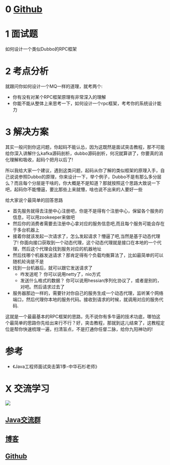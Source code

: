 # 0  [Github](https://github.com/Wasabi1234)

# 1 面试题
如何设计一个类似Dubbo的RPC框架

# 2 考点分析
就跟问你如何设计一个MQ一样的道理，就考两个:
- 你有没有对某个RPC框架原理有非常深入的理解
- 你能不能从整体上来思考一下，如何设计一个rpc框架，考考你的系统设计能力

# 3 解决方案
其实一般问到你这问题，你起码不能认怂，因为这既然是面试突击教程，那不可能给你深入讲解什么kafka源码剖析，dubbo源码剖析，何况就算讲了，你要真的消化理解和吸收，起码个把月以后了!

所以我给大家一个建议，遇到这类问题，起码从你了解的类似框架的原理入手，自己说说参照Dubbo的原理，你来设计一下，举个例子，Dubbo不是有那么多分层么？而且每个分层是干啥的，你大概是不是知道？那就按照这个思路大致说一下吧，起码你不能懵逼，要比那些上来就懵，啥也说不出来的人要好一些

给大家说个最简单的回答思路
- 首先服务就得去注册中心注册吧，你是不是得有个注册中心，保留各个服务的信息，可以用zookeeper来做吧
- 然后你的消费者需要去注册中心拿对应的服务信息吧,而且每个服务可能会存在于多台机器上
- 接着你就该发起一次请求了，怎么发起请求？懵逼了吧,当然是基于动态代理了!
你面向接口获取到一个动态代理，这个动态代理就是接口在本地的一个代理，然后这个代理会找到服务对应的机器地址
- 然后找哪个机器发送请求？那肯定得有个负载均衡算法了，比如最简单的可以随机轮询是不是
- 找到一台机器后，就可以跟它发送请求了
	- 咋发送呢？
	你可以说用netty了，nio方式
	- 发送什么格式的数据？
	你可以说用hessian序列化协议了，或者是别的，对吧。然后请求过去了
- 服务器那边一样的，需要针对你自己的服务生成一个动态代理，监听某个网络端口，然后代理你本地的服务代码。接收到请求的时候，就调用对应的服务代码.

这就是一个最最基本的RPC框架的思路，先不说你有多牛逼的技术功底，哪怕这个最简单的思路你先给出来行不行？好，突击教程，那就到这儿结束了，这教程定位是帮你快速梳理一遍，扫清盲点，不是打通你任督二脉，给你九阳神功的!

# 参考

- 《Java工程师面试突击第1季-中华石杉老师》


# X 交流学习
![](https://img-blog.csdnimg.cn/20190504005601174.jpg)
## [Java交流群](https://jq.qq.com/?_wv=1027&k=5UB4P1T)
## [博客](https://blog.csdn.net/qq_33589510)
## [Github](https://github.com/Wasabi1234)

